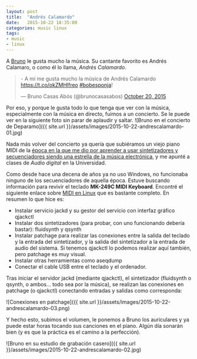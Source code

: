 ```yaml
---
layout: post
title:  "Andrés Calamardo"
date:   2015-10-22 18:35:00
categories: music linux
tags:
- music
- linux
---
```


A [Bruno](https://twitter.com/brunocasasabos) le gusta mucho la música. Su cantante favorito es Andrés Calamaro, o como él lo llama, _Andrés Calamardo_. 

<blockquote class="twitter-tweet" lang="en"><p lang="es" dir="ltr">- A mí me gusta mucho la música de Andrés Calamardo <a href="https://t.co/okZMHlfreo">https://t.co/okZMHlfreo</a> <a href="https://twitter.com/hashtag/bobesponja?src=hash">#bobesponja</a>!</p>&mdash; Bruno Casas Abós (@brunocasasabos) <a href="https://twitter.com/brunocasasabos/status/656448685660835841">October 20, 2015</a></blockquote>
<script async src="//platform.twitter.com/widgets.js" charset="utf-8"></script>

Por eso, y porque le gusta todo lo que tenga que ver con la música, especialmente con la música en directo, fuimos a un concierto. Se le puede ver en la siguiente foto sin parar de aplaudir y saltar.
![Bruno en el concierto de Deparamo]({{ site.url }}/assets/images/2015-10-22-andrescalamardo-01.jpg)

Nada más volver del concierto ya quería que subiéramos un viejo piano MIDI de la [época en la que me dio por aprender a usar sintetizadores y secuenciadores siendo una estrella de la música electrónica](https://play.spotify.com/track/2zEs4q3fAFTHDnxXe9R3ah), y me apunté a clases de _Audio digital_ en la Universidad.

Como desde hace una decena de años ya no uso Windows, no funcionaba ninguno de los secuenciadores de aquella época. Estuve buscando información para revivir el teclado **MK-249C MIDI Keyboard**. Encontré el siguiente enlace sobre [MIDI en Linux](http://tedfelix.com/linux/linux-midi.html) que es bastante completo. En resumen lo que hice es:

* Instalar servicio jackd y su gestor del servicio con interfaz gráfico qjackctl
* Instalar dos sintetizadores (para probar, con uno funcionando debería bastar): fluidsynth y qsynth
* Instalar patchage para realizar las conexiones entre la salida del teclado y la entrada del sintetizador, y la salida del sintetizador a la entrada de audio del sistema. Si tenemos qjackctl lo podemos realizar aquí también, pero patchage es muy visual.
* Instalar otras herramientas como aseqdump
* Conectar el cable USB entre el teclado y el ordenador.

Tras iniciar el servidor jackd (mediante qjackctl), el sintetizador (fluidsynth o qsynth, o ambos... todo sea por la música), se realizan las conexiones en patchage (o qjackctl) conectando entradas y salidas como corresponda:

![Conexiones en patchage]({{ site.url }}/assets/images/2015-10-22-andrescalamardo-03.png)

Y hecho esto, subimos el volumen, le ponemos a Bruno los auriculares y ya puede estar horas tocando sus canciones en el piano. Algún día sonarán bien (y es que la práctica es el camino a la perfección).

![Bruno en su estudio de grabación casero]({{ site.url }}/assets/images/2015-10-22-andrescalamardo-02.jpg)
